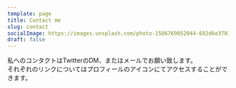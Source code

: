 ```yaml
---
template: page
title: Contact me
slug: contact
socialImage: https://images.unsplash.com/photo-1586769852044-692d6e3703f0?ixid=MnwxMjA3fDB8MHxzZWFyY2h8M3x8Y29udGFjdHxlbnwwfHwwfHw%3D&ixlib=rb-1.2.1&auto=format&fit=crop&w=800&q=60
draft: false
---
```

私へのコンタクトはTwitterのDM、またはメールでお願い致します。  
それぞれのリンクについてはプロフィールのアイコンにてアクセスすることができます。